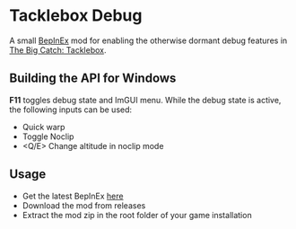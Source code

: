 # Tacklebox Debug

A small [BepInEx](https://github.com/BepInEx/BepInEx) mod for enabling the otherwise dormant debug features in [The Big Catch: Tacklebox](https://store.steampowered.com/app/2985610/The_Big_Catch_Tacklebox/).

## Building the API for Windows

**F11** toggles debug state and ImGUI menu. While the debug state is active, the following inputs can be used:
- <F1> Quick warp
- <F2> Toggle Noclip
- <Q/E> Change altitude in noclip mode

## Usage

- Get the latest BepInEx [here](https://github.com/BepInEx/BepInEx/releases)
- Download the mod from releases
- Extract the mod zip in the root folder of your game installation

